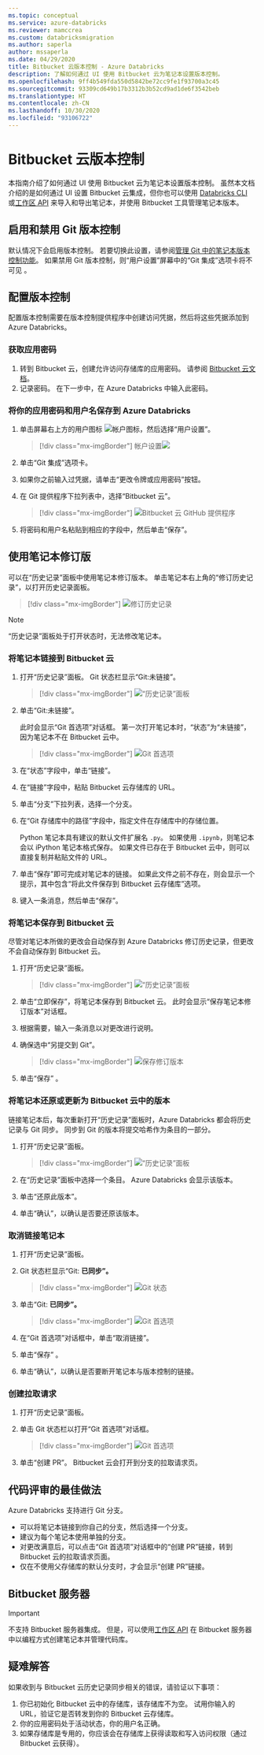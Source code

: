 ```yaml
---
ms.topic: conceptual
ms.service: azure-databricks
ms.reviewer: mamccrea
ms.custom: databricksmigration
ms.author: saperla
author: mssaperla
ms.date: 04/29/2020
title: Bitbucket 云版本控制 - Azure Databricks
description: 了解如何通过 UI 使用 Bitbucket 云为笔记本设置版本控制。
ms.openlocfilehash: 9ff4b549fda550d5842be72cc9fe1f93700a3c45
ms.sourcegitcommit: 93309cd649b17b3312b3b52cd9ad1de6f3542beb
ms.translationtype: HT
ms.contentlocale: zh-CN
ms.lasthandoff: 10/30/2020
ms.locfileid: "93106722"
---
```

# <a name="bitbucket-cloud-version-control"></a><a id="bitbucket-cloud"> </a><a id="bitbucket-cloud-version-control"> </a>Bitbucket 云版本控制

本指南介绍了如何通过 UI 使用 Bitbucket 云为笔记本设置版本控制。 虽然本文档介绍的是如何通过 UI 设置 Bitbucket 云集成，但你也可以使用 [Databricks CLI](../dev-tools/cli/index.md) 或[工作区 API](../dev-tools/api/latest/workspace.md) 来导入和导出笔记本，并使用 Bitbucket 工具管理笔记本版本。

## <a name="enable-and-disable-git-versioning"></a>启用和禁用 Git 版本控制

默认情况下会启用版本控制。 若要切换此设置，请参阅[管理 Git 中的笔记本版本控制功能](../administration-guide/workspace/notebooks.md#manage-git-versioning)。 如果禁用 Git 版本控制，则“用户设置”屏幕中的“Git 集成”选项卡将不可见 。

## <a name="configure-version-control"></a>配置版本控制

配置版本控制需要在版本控制提供程序中创建访问凭据，然后将这些凭据添加到 Azure Databricks。

### <a name="get-an-app-password"></a>获取应用密码

1. 转到 Bitbucket 云，创建允许访问存储库的应用密码。 请参阅 [Bitbucket 云文档](https://confluence.atlassian.com/bitbucket/app-passwords-828781300.html)。
2. 记录密码。 在下一步中，在 Azure Databricks 中输入此密码。

### <a name="save-your-app-password-and-username-to-azure-databricks"></a>将你的应用密码和用户名保存到 Azure Databricks

1. 单击屏幕右上方的用户图标 ![帐户图标](../_static/images/account-settings/account-icon.png)，然后选择“用户设置”。

   > [!div class="mx-imgBorder"]
   > 帐户设置![](../_static/images/account-settings/user-settings.png)

2. 单击“Git 集成”选项卡。
3. 如果你之前输入过凭据，请单击“更改令牌或应用密码”按钮。
4. 在 Git 提供程序下拉列表中，选择“Bitbucket 云”。

   > [!div class="mx-imgBorder"]
   > ![Bitbucket 云 GitHub 提供程序](../_static/images/version-control/bb-cloud-provider-credentials.png)

5. 将密码和用户名粘贴到相应的字段中，然后单击“保存”。

## <a name="work-with-notebook-revisions"></a>使用笔记本修订版

可以在“历史记录”面板中使用笔记本修订版本。 单击笔记本右上角的“修订历史记录”，以打开历史记录面板。

> [!div class="mx-imgBorder"]
> ![修订历史记录](../_static/images/version-control/revision-history-open.png)

> [!NOTE]
>
> “历史记录”面板处于打开状态时，无法修改笔记本。

### <a name="link-a-notebook-to-bitbucket-cloud"></a>将笔记本链接到 Bitbucket 云

1. 打开“历史记录”面板。 Git 状态栏显示“Git:未链接”。

   > [!div class="mx-imgBorder"]
   > ![“历史记录”面板](../_static/images/version-control/git-not-linked.png)

2. 单击“Git:未链接”。

   此时会显示“Git 首选项”对话框。 第一次打开笔记本时，“状态”为“未链接”，因为笔记本不在 Bitbucket 云中。

   > [!div class="mx-imgBorder"]
   > ![Git 首选项](../_static/images/version-control/git-new-link.png)

3. 在“状态”字段中，单击“链接”。
4. 在“链接”字段中，粘贴 Bitbucket 云存储库的 URL。
5. 单击“分支”下拉列表，选择一个分支。
6. 在“Git 存储库中的路径”字段中，指定文件在存储库中的存储位置。

   Python 笔记本具有建议的默认文件扩展名 `.py`。 如果使用 `.ipynb`，则笔记本会以 iPython 笔记本格式保存。 如果文件已存在于 Bitbucket 云中，则可以直接复制并粘贴文件的 URL。

7. 单击“保存”即可完成对笔记本的链接。 如果此文件之前不存在，则会显示一个提示，其中包含“将此文件保存到 Bitbucket 云存储库”选项。
8. 键入一条消息，然后单击“保存”。

### <a name="save-a-notebook-to-bitbucket-cloud"></a>将笔记本保存到 Bitbucket 云

尽管对笔记本所做的更改会自动保存到 Azure Databricks 修订历史记录，但更改不会自动保存到 Bitbucket 云。

1. 打开“历史记录”面板。

   > [!div class="mx-imgBorder"]
   > ![“历史记录”面板](../_static/images/version-control/save-now.png)

2. 单击“立即保存”，将笔记本保存到 Bitbucket 云。 此时会显示“保存笔记本修订版本”对话框。
3. 根据需要，输入一条消息以对更改进行说明。
4. 确保选中“另提交到 Git”。

   > [!div class="mx-imgBorder"]
   > ![保存修订版本](../_static/images/version-control/save-revision.png)

5. 单击“保存”  。

### <a name="revert-or-update-a-notebook-to-a-version-from-bitbucket-cloud"></a>将笔记本还原或更新为 Bitbucket 云中的版本

链接笔记本后，每次重新打开“历史记录”面板时，Azure Databricks 都会将历史记录与 Git 同步。 同步到 Git 的版本将提交哈希作为条目的一部分。

1. 打开“历史记录”面板。

   > [!div class="mx-imgBorder"]
   > ![“历史记录”面板](../_static/images/version-control/history.png)

2. 在“历史记录”面板中选择一个条目。 Azure Databricks 会显示该版本。
3. 单击“还原此版本”。
4. 单击“确认”，以确认是否要还原该版本。

### <a name="unlink-a-notebook"></a>取消链接笔记本

1. 打开“历史记录”面板。
2. Git 状态栏显示“Git: **已同步”。**

   > [!div class="mx-imgBorder"]
   > ![Git 状态](../_static/images/version-control/save-now.png)

3. 单击“Git: **已同步”。**

   > [!div class="mx-imgBorder"]
   > ![Git 首选项](../_static/images/version-control/git-unlink.png)

4. 在“Git 首选项”对话框中，单击“取消链接”。
5. 单击“保存”  。
6. 单击“确认”，以确认是否要断开笔记本与版本控制的链接。

### <a name="create-a-pull-request"></a>创建拉取请求

1. 打开“历史记录”面板。
2. 单击 Git 状态栏以打开“Git 首选项”对话框。

   > [!div class="mx-imgBorder"]
   > ![Git 首选项](../_static/images/version-control/git-create-pr.png)

3. 单击“创建 PR”。 Bitbucket 云会打开到分支的拉取请求页。

## <a name="best-practice-for-code-reviews"></a>代码评审的最佳做法

Azure Databricks 支持进行 Git 分支。

* 可以将笔记本链接到你自己的分支，然后选择一个分支。
* 建议为每个笔记本使用单独的分支。
* 对更改满意后，可以点击“Git 首选项”对话框中的“创建 PR”链接，转到 Bitbucket 云的拉取请求页面。
* 仅在不使用父存储库的默认分支时，才会显示“创建 PR”链接。

## <a name="bitbucket-server"></a>Bitbucket 服务器

> [!IMPORTANT]
>
> 不支持 Bitbucket 服务器集成。 但是，可以使用[工作区 API](../dev-tools/api/latest/workspace.md) 在 Bitbucket 服务器中以编程方式创建笔记本并管理代码库。

## <a name="troubleshooting"></a>疑难解答

如果收到与 Bitbucket 云历史记录同步相关的错误，请验证以下事项：

1. 你已初始化 Bitbucket 云中的存储库，该存储库不为空。 试用你输入的 URL，验证它是否转发到你的 Bitbucket 云存储库。
2. 你的应用密码处于活动状态，你的用户名正确。
3. 如果存储库是专用的，你应该会在存储库上获得读取和写入访问权限（通过 Bitbucket 云获得）。